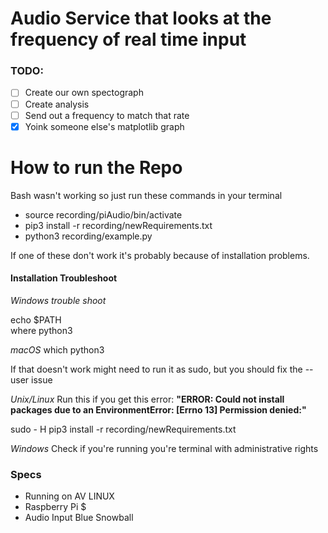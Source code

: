# Audio Service that looks at the frequency of real time input

### TODO:

- [ ] Create our own spectograph
- [ ] Create analysis
- [ ] Send out a frequency to match that rate
- [X] Yoink someone else's matplotlib graph

# How to run the Repo
Bash wasn't working so just run these commands in your terminal 
- source recording/piAudio/bin/activate 
- pip3 install -r recording/newRequirements.txt 
- python3 recording/example.py

If one of these don't work it's probably because of installation problems.

#### Installation Troubleshoot

*Windows trouble shoot*

echo $PATH \
where python3 

*macOS*
which python3 

If that doesn't work might need to run it as sudo, but you should fix the --user issue

*Unix/Linux*
Run this if you get this error:
 **"ERROR: Could not install packages due to an EnvironmentError: [Errno 13] Permission denied:"**

sudo - H pip3 install -r recording/newRequirements.txt 

*Windows*
Check if you're running you're terminal with administrative rights 

### Specs 
- Running on AV LINUX
- Raspberry Pi $
- Audio Input Blue Snowball

